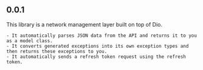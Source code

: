 ## 0.0.1

This library is a network management layer built on top of Dio.

    - It automatically parses JSON data from the API and returns it to you as a model class.
    - It converts generated exceptions into its own exception types and then returns these exceptions to you.
    - It automatically sends a refresh token request using the refresh token.
